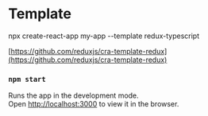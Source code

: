 # Template

npx create-react-app my-app --template redux-typescript

[https://github.com/reduxjs/cra-template-redux](https://github.com/reduxjs/cra-template-redux)

### `npm start`

Runs the app in the development mode.\
Open [http://localhost:3000](http://localhost:3000) to view it in the browser.


